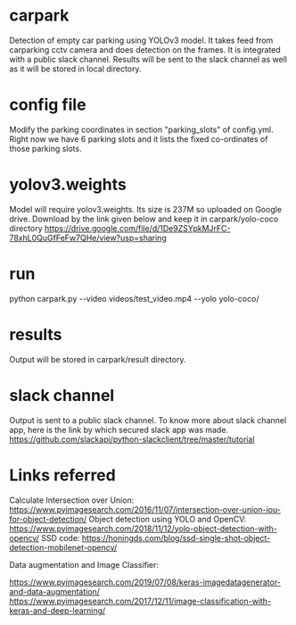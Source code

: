 # carpark
Detection of empty car parking using YOLOv3 model. It takes feed from carparking cctv camera and does detection on the frames. It is integrated with a public slack channel. Results will be sent to the slack channel as well as it will be stored in local directory.

# config file
Modify the parking coordinates in section "parking_slots" of config.yml. Right now we have 6 parking slots and it lists the fixed co-ordinates of those parking slots.

# yolov3.weights
Model will require yolov3.weights. Its size is 237M so uploaded on Google drive. Download by the link given below and keep it in carpark/yolo-coco directory
https://drive.google.com/file/d/1De9ZSYpkMJrFC-78xhL0QuGfFeFw7QHe/view?usp=sharing

# run
python carpark.py --video videos/test_video.mp4 --yolo yolo-coco/

# results
Output will be stored in carpark/result directory.

# slack channel
Output is sent to a public slack channel. To know more about slack channel app, here is the link by which secured slack app was made.
https://github.com/slackapi/python-slackclient/tree/master/tutorial

# Links referred
Calculate Intersection over Union: https://www.pyimagesearch.com/2016/11/07/intersection-over-union-iou-for-object-detection/
Object detection using YOLO and OpenCV: https://www.pyimagesearch.com/2018/11/12/yolo-object-detection-with-opencv/
SSD code: https://honingds.com/blog/ssd-single-shot-object-detection-mobilenet-opencv/

Data augmentation and Image Classifier:

https://www.pyimagesearch.com/2019/07/08/keras-imagedatagenerator-and-data-augmentation/
https://www.pyimagesearch.com/2017/12/11/image-classification-with-keras-and-deep-learning/
